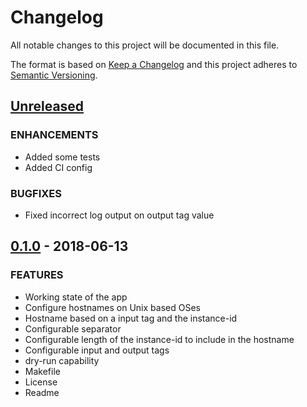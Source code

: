 # Changelog

All notable changes to this project will be documented in this file.

The format is based on [Keep a Changelog](http://keepachangelog.com/en/1.0.0/)
and this project adheres to [Semantic Versioning](http://semver.org/spec/v2.0.0.html).

## [Unreleased]
### ENHANCEMENTS
- Added some tests
- Added CI config

### BUGFIXES
- Fixed incorrect log output on output tag value

## [0.1.0] - 2018-06-13
### FEATURES
- Working state of the app
- Configure hostnames on Unix based OSes
- Hostname based on a input tag and the instance-id
- Configurable separator
- Configurable length of the instance-id to include in the hostname
- Configurable input and output tags
- dry-run capability
- Makefile
- License
- Readme

[Unreleased]: https://github.com/mvisonneau/ahs/compare/0.0.1...HEAD
[0.1.0]: https://github.com/mvisonneau/ahs/tree/0.0.1
